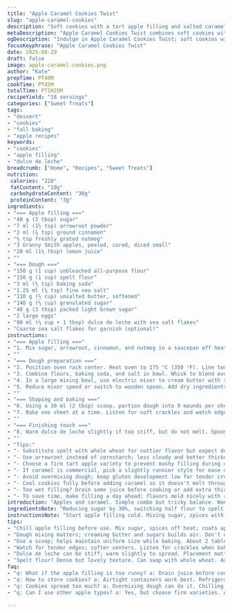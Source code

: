 ```yaml
---
title: "Apple Caramel Cookies Twist"
slug: "apple-caramel-cookies"
description: "Soft cookies with a tart apple filling and salted caramel topping. Uses a mix of spelt and all-purpose flour for texture. Replaces Ambrosia apples with Granny Smith for brightness. Adds nutmeg to the filling for warmth. Caramel swapped with dulce de leche infused with sea salt flakes. The apple filling thickened with arrowroot instead of cornstarch. Cook until apples soften but retain bite. Cookies baked till edges just turn golden, centers remain tender. Let caramel cool slightly before spreading to avoid melting. Perfect balance of sweet, tart, and salty."
metaDescription: "Apple Caramel Cookies Twist combines soft cookies with tart apple filling; salted caramel topping, unique blend of flours for texture."
ogDescription: "Indulge in Apple Caramel Cookies Twist; soft cookies with tart apple filling, topped with salted caramel. A delightful treat for any occasion."
focusKeyphrase: "Apple Caramel Cookies Twist"
date: 2025-08-29
draft: false
image: apple-caramel-cookies.png
author: "Kate"
prepTime: PT40M
cookTime: PT45M
totalTime: PT1H25M
recipeYield: "18 servings"
categories: ["Sweet Treats"]
tags:
- "dessert"
- "cookies"
- "fall baking"
- "apple recipes"
keywords:
- "cookies"
- "apple filling"
- "dulce de leche"
breadcrumb: ["Home", "Recipes", "Sweet Treats"]
nutrition: 
 calories: "220"
 fatContent: "10g"
 carbohydrateContent: "30g"
 proteinContent: "3g"
ingredients:
- "=== Apple filling ==="
- "40 g (3 tbsp) sugar"
- "7 ml (1½ tsp) arrowroot powder"
- "3 ml (¾ tsp) ground cinnamon"
- "⅓ tsp freshly grated nutmeg"
- "3 Granny Smith apples, peeled, cored, diced small"
- "20 ml (1½ tbsp) lemon juice"
- ""
- "=== Dough ==="
- "150 g (1 cup) unbleached all-purpose flour"
- "150 g (1 cup) spelt flour"
- "3 ml (½ tsp) baking soda"
- "1.25 ml (¼ tsp) fine sea salt"
- "110 g (½ cup) unsalted butter, softened"
- "140 g (⅔ cup) granulated sugar"
- "40 g (3 tbsp) packed light brown sugar"
- "2 large eggs"
- "90 ml (⅓ cup + 1 tbsp) dulce de leche with sea salt flakes"
- "Coarse sea salt flakes for garnish (optional)"
instructions:
- "=== Apple filling ==="
- "1. Mix sugar, arrowroot, cinnamon, and nutmeg in a saucepan off heat. Stir in diced apples and lemon juice, coat well. Place over medium heat, stirring often. Apples will release juice, filling should thicken as arrowroot activates. Cook until apples soften but still have bite, about 4 minutes. Watch carefully — arrowroot thickens quickly and loses power if overcooked. Remove from heat and set aside to cool. Cover and refrigerate at least 25 minutes; filling should be cool but not cold when assembling."
- ""
- "=== Dough preparation ==="
- "2. Position oven rack center. Heat oven to 175 °C (350 °F). Line two baking sheets with parchment or silicone mats."
- "3. Combine flours, baking soda, and salt in bowl. Whisk to blend evenly."
- "4. In a large mixing bowl, use electric mixer to cream butter with sugars till fluffy but not melted, about 2 minutes. Scrape sides. Beat in eggs, one at a time, mixing just until incorporated. Avoid overbeating; gives tough dough."
- "5. Reduce mixer speed or switch to wooden spoon. Add dry ingredients gradually. Mix just till no dry streaks remain. Dough will be dense and slightly sticky."
- ""
- "=== Shaping and baking ==="
- "6. Using a 30 ml (2 tbsp) scoop, portion dough into 9 mounds per sheet; space about 5 cm apart. Press each gently to flatten slightly. With back of a spoon, create shallow well in center, careful not to break through. Fill each cavity with about 10 ml (2 tsp) chilled apple filling. Not too much or it will spill during baking."
- "7. Bake one sheet at a time. Listen for soft crackles and watch edges for a light golden hue — 15 to 18 minutes. Overbake and cookies harden after cooling. Cool cookies on sheets for 45 to 60 minutes to set. Transfer carefully to racks if needed."
- ""
- "=== Finishing touch ==="
- "8. Warm dulce de leche slightly if too stiff, but do not melt. Spoon caramel over apple filling, filling the well and slightly spilling over edges is fine. Sprinkle coarse sea salt flakes atop for contrast. Let caramel set before serving. Cookies will be soft and tender with pockets of sticky caramel and tart fruit."
- ""
- "Tips:"
- "- Substitute spelt with whole wheat for nuttier flavor but expect denser texture."
- "- Use arrowroot instead of cornstarch; less cloudy and better thickening at lower temperatures."
- "- Choose a firm tart apple variety to prevent mushy filling during quick cook."
- "- If caramel is commercial, pick a slightly runnier style for ease of spreading."
- "- Avoid overmixing dough; keep gluten development low for tender crumb."
- "- Cool cookies fully before adding caramel so it doesn't melt through."
- "- Too wet filling? Drain some juice before cooking or add extra thickener."
- "- To save time, make filling a day ahead; flavors meld nicely with resting."
introduction: "Apples and caramel. Simple combo but tricky balance. Want filling soft but not runny. Dough tender yet sturdy. Shallow wells hold filling without collapse. Crisp edges, tender centers. Smell cinnamon and nutmeg blooming as filling cooks. Listen for that crackle in oven, edges turning golden, never brown. Use spelt flour; adds chew, nuttiness, different from plain AP flour. Arrowroot thickener instead cornstarch—clean taste, better texture. Granny Smiths keep shape, cut the sweetness from caramel. Salt flakes bring that extra pop. Don't rush cooling; caramel melts if warm. Patience pays off. Keep hands cool when shaping dough; sticky melts fast. Technique over speed. Baking is timing, touch, senses — not timer obsessed. Great cookies start with respect for each element, know why steps count."
ingredientsNote: "Reducing sugar by 30%, switching half flour to spelt adds chew and flavor—spelt’s proteins weaker so don't overmix or dough toughens. Arrowroot powder replaces cornstarch for cleaner, glossy filling that thickens at lower temps and holds texture better after chilling. Nutmeg adds warmth, counters sweetness in caramel. Replacing Ambrosia with tart Granny Smith apples keeps filling from turning mushy under heat and balances sweetness of caramel. Dulce de leche with sea salt flakes used over salted caramel — easier spread, deeper caramelized flavor with less liquid, avoids soggy biscuits. Butter softened, not melted; key to creaming air into dough for tender crumb. Eggs add moisture, binding but not too much or dough loose. Always sift dry ingredients to prevent lumps, ensures even rising. Lemon juice prevents apple slices browning, brightens filling. Sea salt flakes optional but they lift final taste through contrast. Always measure sugars carefully; too much makes crumb dense and spreading difficult."
instructionsNote: "Start apple filling cold. Mixing sugar, spices with diced apple off heat helps evenly coat despite granule size. Bring to gentle boil, stirring often; arrowroot thickens quickly, cook just until runny to syrup, apples softened but keeping shape. Overcooked filling mushy, looks dull. Cool filling fully or partial chill before assembly to prevent dough sogginess. Dough creamed correctly traps air, gives rise and tenderness. Add eggs slowly to keep batter cohesive. Incorporate dry ingredients carefully; overmix toughens dough since gluten develops fast. Portion dough with 2-tablespoon scoop for uniform size, gives consistent bake. Indenting centers allows filling space, prevents overflow. Bake one tray at a time to ensure even cooking and monitor doneness closely. Edges firm up but center stays rich and soft. Cool on sheet for 45–60 minutes; helps cookies firm for handling and caramel application. Apply caramel when cookies room temp to avoid melting through filling. Sprinkle finishing salt while caramel still tacky. Store cooled cookies in airtight containers; caramel remains manageable. Reheat gently if caramel too firm – microwave seconds on low. Watch out for overbaking — cookies dry when left too long."
tips:
- "Chill apple filling before use. Mix sugar, spices off heat; coats apples well. Cooking shouldn’t go too long or mushy texture happens. Quick is key."
- "Dough mixing matters; creaming butter and sugars builds air. Don't overbeat eggs. Gradual flour adds stability. Sticky is normal, but avoiding tough dough critical."
- "Use a scoop; helps maintain uniform size while baking. About 2 tablespoons per cookie. Don’t skip indenting for filling; keeps it snug. Prevent overflow!"
- "Watch for tender edges; softer centers. Listen for crackles when baking. Timing is essential. Give cookies cooling time, avoid immediate caramel."
- "Dulce de leche can be stiff; warm slightly to spread. Placement matters; too much caramel may spill. Salt flakes sprinkled while tacky; contrast enhances."
- "Spelt flour? Dense but lovely texture. Can swap with whole wheat. Adjust moisture if necessary; ratios shift slightly, but outcomes vary in taste."
faq:
- "q: What if the apple filling is too runny? a: Drain juice before cooking. Add more arrowroot if needed. Quick fixes matter, don’t stress corrections."
- "q: How to store cookies? a: Airtight containers work best. Refrigerate if caramel too sticky. Freeze can be an option too, freezing flavors meld."
- "q: Cookies spread too much? a: Overmixing dough can do it. Chilling dough pre-bake also helps. Watch for consistency; shape matters."
- "q: Can I use other apple types? a: Yes, but choose firm varieties. Avoid mushy. Sweet apples won’t offset caramel well; aim for tart."

---
```

